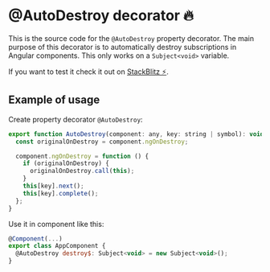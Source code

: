 # @AutoDestroy decorator 🔥

This is the source code for the `@AutoDestroy` property decorator. The main purpose of this decorator is to automatically destroy subscriptions in Angular components. This only works on a `Subject<void>` variable.

If you want to test it check it out on [StackBlitz ⚡️]().

## Example of usage

Create property decorator `@AutoDestroy`:

```js
export function AutoDestroy(component: any, key: string | symbol): void {
  const originalOnDestroy = component.ngOnDestroy;

  component.ngOnDestroy = function () {
    if (originalOnDestroy) {
      originalOnDestroy.call(this);
    }
    this[key].next();
    this[key].complete();
  };
}
```

Use it in component like this:

```js
@Component(...)
export class AppComponent {
  @AutoDestroy destroy$: Subject<void> = new Subject<void>();
}
```
